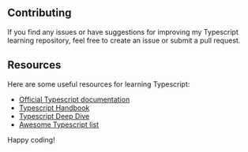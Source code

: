 ## Contributing

If you find any issues or have suggestions for improving my Typescript learning repository, feel free to create an issue or submit a pull request.

## Resources

Here are some useful resources for learning Typescript:

- [Official Typescript documentation](https://www.typescriptlang.org/docs/)
- [Typescript Handbook](https://www.typescriptlang.org/docs/handbook/)
- [Typescript Deep Dive](https://basarat.gitbook.io/typescript/)
- [Awesome Typescript list](https://github.com/dzharii/awesome-typescript)

Happy coding!
